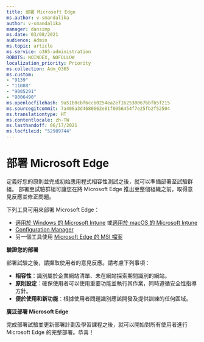 ```yaml
---
title: 部署 Microsoft Edge
ms.author: v-smandalika
author: v-smandalika
manager: dansimp
ms.date: 03/08/2021
audience: Admin
ms.topic: article
ms.service: o365-administration
ROBOTS: NOINDEX, NOFOLLOW
localization_priority: Priority
ms.collection: Adm_O365
ms.custom:
- "9139"
- "11088"
- "9005291"
- "9006490"
ms.openlocfilehash: 9a51b0cbf6ccb0254ea2ef162530067bbfb5f215
ms.sourcegitcommit: 7a406a3d4680662e81f0056454f7e25fb2f52504
ms.translationtype: HT
ms.contentlocale: zh-TW
ms.lasthandoff: 06/17/2021
ms.locfileid: "52989744"
---
```

# <a name="deploy-microsoft-edge"></a>部署 Microsoft Edge

定義好您的原則並完成初始應用程式相容性測試之後，就可以準備部署至試驗群組。 部署至試驗群組可讓您在將 Microsoft Edge 推出至整個組織之前，取得意見反應並修正問題。

下列工具可用來部署 Microsoft Edge：

- [適用於 Windows 的 Microsoft Intune](/mem/intune/apps/apps-windows-edge) 或[適用於 macOS 的 Microsoft Intune](/mem/intune/apps/apps-edge-macos)
- [Configuration Manager](/DeployEdge/deploy-edge-with-configuration-manager)
- 另一個工具使用 [Microsoft Edge 的 MSI 檔案](https://www.microsoft.com/edge/business/download)

**驗證您的部署**

部署試驗之後，請擷取使用者的意見反應。請考慮下列事項：
- **相容性**：識別屬於企業網站清單、未在網站探索期間識別的網站。
- **原則設定**：確保使用者可以使用重要功能並執行其作業，同時遵循安全性指導方針。
- **便於使用和新功能**：根據使用者問題識別應該開發及提供訓練的任何區域。

**廣泛部署 Microsoft Edge**

完成部署試驗並更新部署計劃及學習課程之後，就可以開始對所有使用者進行 Microsoft Edge 的完整部署。恭喜！

